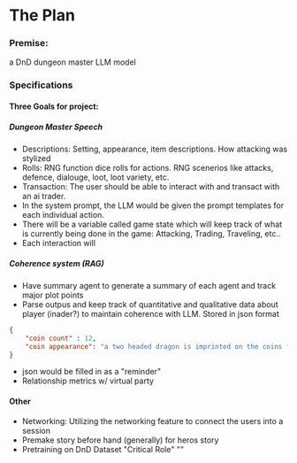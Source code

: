 # The Plan

### Premise:
a DnD dungeon master LLM model

### Specifications
#### Three Goals for project:
##### Dungeon Master Speech
- Descriptions: Setting, appearance, item descriptions. How attacking was stylized
- Rolls: RNG function dice rolls for actions. RNG scenerios like attacks, defence, dialouge, loot, loot variety, etc.
- Transaction: The user should be able to interact with and transact with an ai trader.
- In the system prompt, the LLM would be given the prompt templates for each individual action.
- There will be a variable called game state which will keep track of what is currently being done in the game: Attacking, Trading, Traveling, etc..
- Each interaction will
##### Coherence system (RAG)
- Have summary agent to generate a summary of each agent and track major plot points
- Parse outpus and keep track of quantitative and qualitative data about player (inader?) to maintain coherence with LLM. Stored in json format
```json
{
    "coin count" : 12,
    "coin appearance": "a two headed dragon is imprinted on the coins face."
}
```
- json would be filled in as a "reminder"
- Relationship metrics w/ virtual party

#### Other
- Networking: Utilizing the networking feature to connect the users into a session
- Premake story before hand (generally) for heros story
- Pretraining on DnD Dataset "Critical Role" ""
